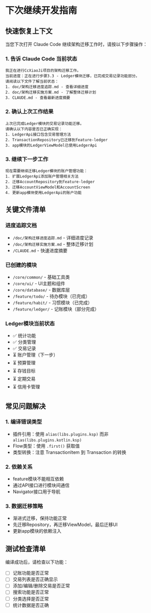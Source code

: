 # 下次继续开发指南

## 快速恢复上下文

当您下次打开 Claude Code 继续架构迁移工作时，请按以下步骤操作：

### 1. 告诉 Claude Code 当前状态

```
我正在进行CcXiaoJi项目的架构迁移工作。
当前进度：正在进行步骤3.3 - Ledger模块迁移，已完成交易记录功能部分。
请阅读以下文件了解当前状态：
1. doc/架构迁移进度追踪.md - 查看详细进度
2. doc/架构迁移实施方案.md - 了解整体迁移计划
3. CLAUDE.md - 查看最新进度摘要
```

### 2. 确认上次工作结果

```
上次已完成Ledger模块的交易记录功能迁移。
请确认以下内容是否已正确实现：
1. LedgerApi接口包含交易管理方法
2. TransactionRepository已迁移到feature-ledger
3. app模块的LedgerViewModel已使用LedgerApi
```

### 3. 继续下一步工作

```
现在需要继续迁移Ledger模块的账户管理功能：
1. 扩展LedgerApi添加账户管理相关方法
2. 迁移AccountRepository到feature-ledger
3. 迁移AccountViewModel和AccountScreen
4. 更新app模块使用LedgerApi的账户功能
```

## 关键文件清单

### 进度追踪文档
- `/doc/架构迁移进度追踪.md` - 详细进度记录
- `/doc/架构迁移实施方案.md` - 整体迁移计划
- `/CLAUDE.md` - 快速进度摘要

### 已创建的模块
- `/core/common/` - 基础工具类
- `/core/ui/` - UI主题和组件
- `/core/database/` - 数据库层
- `/feature/todo/` - 待办模块（已完成）
- `/feature/habit/` - 习惯模块（已完成）
- `/feature/ledger/` - 记账模块（部分完成）

### Ledger模块当前状态
- ✅ 统计功能
- ✅ 分类管理
- ✅ 交易记录
- ⏳ 账户管理（下一步）
- ⏳ 预算管理
- ⏳ 存钱目标
- ⏳ 定期交易
- ⏳ 信用卡管理

## 常见问题解决

### 1. 编译错误类型
- 插件引用：使用 `alias(libs.plugins.ksp)` 而非 `alias(libs.plugins.kotlin.ksp)`
- Flow类型：使用 `.first()` 获取值
- 类型转换：注意 TransactionItem 到 Transaction 的转换

### 2. 依赖关系
- feature模块不能相互依赖
- 通过API接口进行模块间通信
- Navigator接口用于导航

### 3. 数据迁移策略
- 渐进式迁移，保持功能正常
- 先迁移Repository，再迁移ViewModel，最后迁移UI
- 更新app模块的依赖注入

## 测试检查清单

编译成功后，请检查以下功能：
- [ ] 记账功能是否正常
- [ ] 交易列表是否正确显示
- [ ] 添加/编辑/删除交易是否正常
- [ ] 搜索功能是否正常
- [ ] 分类选择是否正常
- [ ] 统计数据是否正确